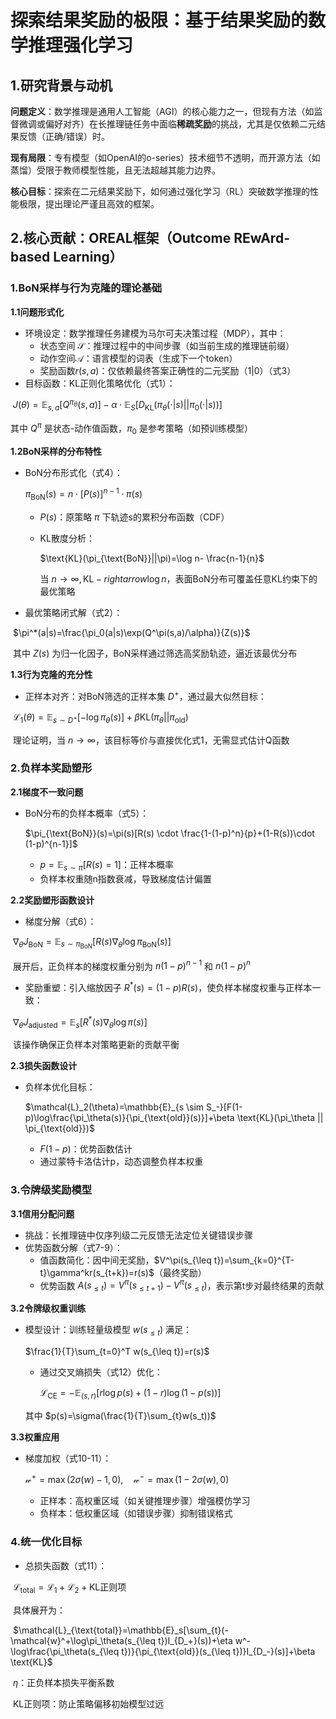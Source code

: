 # 探索结果奖励的极限：基于结果奖励的数学推理强化学习

## 1.研究背景与动机

**问题定义**：数学推理是通用人工智能（AGI）的核心能力之一，但现有方法（如监督微调或偏好对齐）在长推理链任务中面临**稀疏奖励**的挑战，尤其是仅依赖二元结果反馈（正确/错误）时。

**现有局限**：专有模型（如OpenAI的o-series）技术细节不透明，而开源方法（如蒸馏）受限于教师模型性能，且无法超越其能力边界。

**核心目标**：探索在二元结果奖励下，如何通过强化学习（RL）突破数学推理的性能极限，提出理论严谨且高效的框架。

## 2.核心贡献：OREAL框架（**O**utcome **RE**w**A**rd-based **L**earning）

### 1.BoN采样与行为克隆的理论基础

**1.1问题形式化**

- 环境设定：数学推理任务建模为马尔可夫决策过程（MDP），其中：
  - 状态空间 $\mathcal{S}$：推理过程中的中间步骤（如当前生成的推理链前缀）
  - 动作空间$\mathcal{A}$：语言模型的词表（生成下一个token）
  - 奖励函数$r(s,a)$：仅依赖最终答案正确性的二元奖励（1|0）（式3）
- 目标函数：KL正则化策略优化（式1）：

​	$J(\theta)=\mathbb{E}_{s,a}[Q^{\pi_\theta}(s,a)]-\alpha \cdot \mathbb{E}_S[D_\text{KL}(\pi_\theta(\cdot|s)||\pi_0(\cdot|s))]$

其中 $Q^\pi$ 是状态-动作值函数，$\pi_0$ 是参考策略（如预训练模型）

**1.2BoN采样的分布特性**

- BoN分布形式化（式4）：

  $\pi_{\text{BoN}}(s)=n \cdot [P(s)]^{n-1} \cdot \pi(s)$

  - $P(s)$：原策略 $\pi$ 下轨迹s的累积分布函数（CDF）

  - KL散度分析：

    $\text{KL}(\pi_{\text{BoN}}||\pi)=\log n- \frac{n-1}{n}$

    当 $n \rightarrow \infty,\text{KL} -rightarrow \log n$，表面BoN分布可覆盖任意KL约束下的最优策略

- 最优策略闭式解（式2）：

​	$\pi^*(a|s)=\frac{\pi_0(a|s)\exp(Q^\pi(s,a)/\alpha)}{Z(s)}$

​	其中 $Z(s)$ 为归一化因子，BoN采样通过筛选高奖励轨迹，逼近该最优分布

**1.3行为克隆的充分性**

- 正样本对齐：对BoN筛选的正样本集 $D^+$，通过最大似然目标：

​	$\mathcal{L}_1(\theta)=\mathbb{E}_{s\sim D^+}[-\log \pi_\theta(s)]+\beta\text{KL}(\pi_\theta||\pi_{\text{old}})$

​	理论证明，当 $n \rightarrow \infty$，该目标等价与直接优化式1，无需显式估计Q函数

### 2.负样本奖励塑形

**2.1梯度不一致问题**

- BoN分布的负样本概率（式5）：

  $\pi_{\text{BoN}}(s)=\pi(s)[R(s) \cdot \frac{1-(1-p)^n}{p}+(1-R(s))\cdot (1-p)^{n-1}]$

  - $p=\mathbb{E}_{s\sim \pi}[R(s)=1]$：正样本概率
  - 负样本权重随n指数衰减，导致梯度估计偏置

**2.2奖励塑形函数设计**

- 梯度分解（式6）：

​	$\nabla_\theta J_{\text{BoN}}=\mathbb{E}_{s \sim \pi_{\text{BoN}}}[R(s)\nabla_\theta \log \pi_{\text{BoN}}(s)]$

​	展开后，正负样本的梯度权重分别为 $n(1-p)^{n-1}$ 和 $n(1-p)^n$

- 奖励重塑：引入缩放因子 $R^*(s)=(1-p)R(s)$，使负样本梯度权重与正样本一致：

​	$\nabla_\theta J_{\text{adjusted}}=\mathbb{E}_s[R^*(s)\nabla_\theta \log \pi(s)]$

​	该操作确保正负样本对策略更新的贡献平衡

**2.3损失函数设计**

- 负样本优化目标：

  $\mathcal{L}_2(\theta)=\mathbb{E}_{s \sim S_-}[F(1-p)\log\frac{\pi_\theta(s)}{\pi_{\text{old}}(s)}]+\beta \text{KL}(\pi_\theta || \pi_{\text{old}})$

  - $F(1-p)$：优势函数估计
  - 通过蒙特卡洛估计p，动态调整负样本权重

### 3.令牌级奖励模型

**3.1信用分配问题**

- 挑战：长推理链中仅序列级二元反馈无法定位关键错误步骤
- 优势函数分解（式7-9）：
  - 值函数简化：因中间无奖励，$V^\pi(s_{\leq t})=\sum_{k=0}^{T-t}\gamma^kr(s_{t+k})=r(s)$（最终奖励）
  - 优势函数 $A(s_{\leq t})=V^\pi(s_{\leq{t+1}})-V^\pi(s_{\leq t})$，表示第t步对最终结果的贡献

**3.2令牌级权重训练**

- 模型设计：训练轻量级模型 $w(s_{\leq t})$ 满足：

  $\frac{1}{T}\sum_{t=0}^T w(s_{\leq t})=r(s)$

  - 通过交叉熵损失（式12）优化：

    $\mathcal{L}_{\text{CE}}=-\mathbb{E}_{(s,r)}[r\log p(s) + (1-r)\log (1-p(s))]$

  其中 $p(s)=\sigma(\frac{1}{T}\sum_{t}w(s_t))$

**3.3权重应用**

- 梯度加权（式10-11）：

  $\mathcal{w}^+=\max(2\sigma(w)-1,0),\quad \mathcal{w}^-=\max(1-2\sigma(w),0)$

  - 正样本：高权重区域（如关键推理步骤）增强模仿学习
  - 负样本：低权重区域（如错误步骤）抑制错误格式

### 4.统一优化目标

- 总损失函数（式11）：

​	$\mathcal{L}_{\text{total}}=\mathcal{L}_1+\mathcal{L}_2+\text{KL正则项}$

​	具体展开为：

​	$\mathcal{L}_{\text{total}}=\mathbb{E}_s[\sum_{t}(-\mathcal{w}^+\log\pi_\theta(s_{\leq t})I_{D_+}(s))+\eta w^- \log\frac{\pi_\theta(s_{\leq t})}{\pi_{\text{old}}(s_{\leq t})}I_{D_-}(s)]+\beta \text{KL}$

​	$\eta$：正负样本损失平衡系数

​	KL正则项：防止策略偏移初始模型过远



